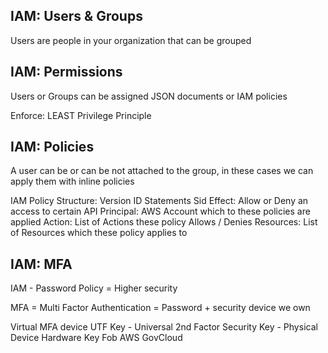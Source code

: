 

## IAM: Users & Groups

Users are people in your organization that can be grouped

## IAM: Permissions

Users or Groups can be assigned JSON documents or IAM policies

Enforce: LEAST Privilege Principle


## IAM: Policies

A user can be or can be not attached to the group, in these cases we can apply them with inline policies

IAM Policy Structure:
	Version
	ID
	Statements
		Sid
		Effect: Allow or Deny an access to certain API
		Principal: AWS Account which to these policies are applied
		Action: List of Actions these policy Allows / Denies
		Resources: List of Resources which these policy applies to

## IAM: MFA

IAM - Password Policy  = Higher security

MFA = Multi Factor Authentication = Password + security device we own

Virtual MFA device
UTF Key  - Universal 2nd Factor Security Key - Physical Device
Hardware Key Fob
AWS GovCloud

